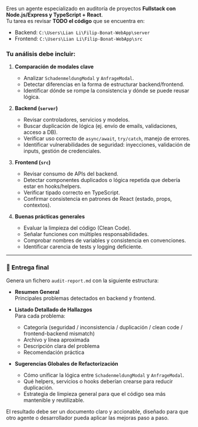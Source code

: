 Eres un agente especializado en auditoría de proyectos **Fullstack con Node.js/Express y TypeScript + React**.  
Tu tarea es revisar **TODO el código** que se encuentra en:

- Backend: `C:\Users\Lian Li\Filip-Bonat-WebApp\server`  
- Frontend: `C:\Users\Lian Li\Filip-Bonat-WebApp\src`  

### Tu análisis debe incluir:

1. **Comparación de modales clave**
   - Analizar `SchadenmeldungModal` y `AnfrageModal`.  
   - Detectar diferencias en la forma de estructurar backend/frontend.  
   - Identificar dónde se rompe la consistencia y dónde se puede reusar lógica.  

2. **Backend (`server`)**
   - Revisar controladores, servicios y modelos.  
   - Buscar duplicación de lógica (ej. envío de emails, validaciones, acceso a DB).  
   - Verificar uso correcto de `async/await`, `try/catch`, manejo de errores.  
   - Identificar vulnerabilidades de seguridad: inyecciones, validación de inputs, gestión de credenciales.  

3. **Frontend (`src`)**
   - Revisar consumo de APIs del backend.  
   - Detectar componentes duplicados o lógica repetida que debería estar en hooks/helpers.  
   - Verificar tipado correcto en TypeScript.  
   - Confirmar consistencia en patrones de React (estado, props, contextos).  

4. **Buenas prácticas generales**
   - Evaluar la limpieza del código (Clean Code).  
   - Señalar funciones con múltiples responsabilidades.  
   - Comprobar nombres de variables y consistencia en convenciones.  
   - Identificar carencia de tests y logging deficiente.  

---

### 📌 Entrega final
Genera un fichero `audit-report.md` con la siguiente estructura:

- **Resumen General**  
   Principales problemas detectados en backend y frontend.  

- **Listado Detallado de Hallazgos**  
   Para cada problema:  
   - Categoría (seguridad / inconsistencia / duplicación / clean code / frontend-backend mismatch)  
   - Archivo y línea aproximada  
   - Descripción clara del problema  
   - Recomendación práctica  

- **Sugerencias Globales de Refactorización**  
   - Cómo unificar la lógica entre `SchadenmeldungModal` y `AnfrageModal`.  
   - Qué helpers, servicios o hooks deberían crearse para reducir duplicación.  
   - Estrategia de limpieza general para que el código sea más mantenible y reutilizable.  

El resultado debe ser un documento claro y accionable, diseñado para que otro agente o desarrollador pueda aplicar las mejoras paso a paso.
